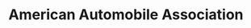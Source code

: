 ---
title: "American Automobile Association"
url: /washington/american-automobile-association/
shop: travel agency
---